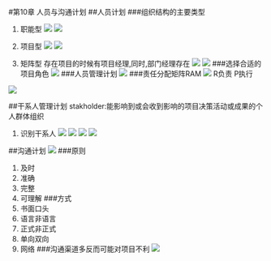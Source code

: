 #第10章 人员与沟通计划
##人员计划
###组织结构的主要类型
1. 职能型
![](http://i.imgur.com/5u9bldd.png)
![](http://i.imgur.com/C1qRfJe.png)

2. 项目型
![](http://i.imgur.com/6agN58b.png)
![](http://i.imgur.com/nFOqdoH.png)

3. 矩阵型
存在项目的时候有项目经理,同时,部门经理存在
![](http://i.imgur.com/c7LuE9y.png)
![](http://i.imgur.com/HVwmEYP.png)
###选择合适的项目角色
![](http://i.imgur.com/PZmZGfL.png)
###人员管理计划
![](http://i.imgur.com/wOr66Kr.png)
###责任分配矩阵RAM
![](http://i.imgur.com/FDoPt9h.png)
R负责 P执行

![](http://i.imgur.com/xABJc00.png)

##干系人管理计划
stakholder:能影响到或会收到影响的项目决策活动或成果的个人群体组织

1. 识别干系人
![](http://i.imgur.com/gnUsOgt.png)
![](http://i.imgur.com/E8fCMzD.png)
![](http://i.imgur.com/FgTxoiE.png)
![](http://i.imgur.com/SL5Th9Z.png)

##沟通计划
![](http://i.imgur.com/ej8wxg1.png)
###原则
1. 及时
2. 准确
3. 完整
4. 可理解
###方式
1. 书面口头
2. 语言非语言
3. 正式非正式
4. 单向双向
5. 网络
###沟通渠道多反而可能对项目不利
![](http://i.imgur.com/O3J9ote.png)

